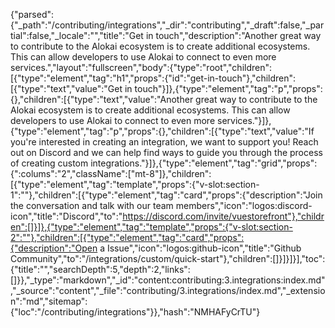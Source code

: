 {"parsed":{"_path":"/contributing/integrations","_dir":"contributing","_draft":false,"_partial":false,"_locale":"","title":"Get in touch","description":"Another great way to contribute to the Alokai ecosystem is to create additional ecosystems. This can allow developers to use Alokai to connect to even more services.","layout":"fullscreen","body":{"type":"root","children":[{"type":"element","tag":"h1","props":{"id":"get-in-touch"},"children":[{"type":"text","value":"Get in touch"}]},{"type":"element","tag":"p","props":{},"children":[{"type":"text","value":"Another great way to contribute to the Alokai ecosystem is to create additional ecosystems. This can allow developers to use Alokai to connect to even more services."}]},{"type":"element","tag":"p","props":{},"children":[{"type":"text","value":"If you're interested in creating an integration, we want to support you! Reach out on Discord and we can help find ways to guide you through the process of creating custom integrations."}]},{"type":"element","tag":"grid","props":{":colums":"2","className":["mt-8"]},"children":[{"type":"element","tag":"template","props":{"v-slot:section-1":""},"children":[{"type":"element","tag":"card","props":{"description":"Join the conversation and talk with  our team members","icon":"logos:discord-icon","title":"Discord","to":"https://discord.com/invite/vuestorefront"},"children":[]}]},{"type":"element","tag":"template","props":{"v-slot:section-2":""},"children":[{"type":"element","tag":"card","props":{"description":"Open a Issue","icon":"logos:github-icon","title":"Github Community","to":"/integrations/custom/quick-start"},"children":[]}]}]}],"toc":{"title":"","searchDepth":5,"depth":2,"links":[]}},"_type":"markdown","_id":"content:contributing:3.integrations:index.md","_source":"content","_file":"contributing/3.integrations/index.md","_extension":"md","sitemap":{"loc":"/contributing/integrations"}},"hash":"NMHAFyCrTU"}